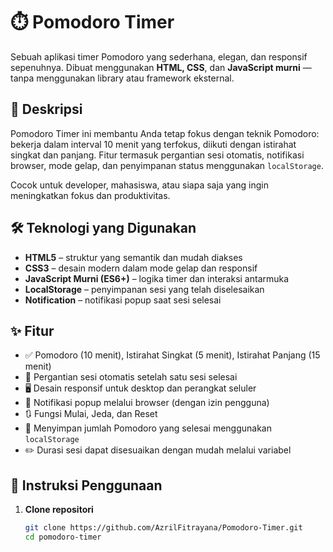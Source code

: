 # ⏱️ Pomodoro Timer 

Sebuah aplikasi timer Pomodoro yang sederhana, elegan, dan responsif sepenuhnya. Dibuat menggunakan **HTML, CSS**, dan **JavaScript murni** — tanpa menggunakan library atau framework eksternal.

## 📝 Deskripsi

Pomodoro Timer ini membantu Anda tetap fokus dengan teknik Pomodoro: bekerja dalam interval 10 menit yang terfokus, diikuti dengan istirahat singkat dan panjang. Fitur termasuk pergantian sesi otomatis, notifikasi browser, mode gelap, dan penyimpanan status menggunakan `localStorage`.

Cocok untuk developer, mahasiswa, atau siapa saja yang ingin meningkatkan fokus dan produktivitas.

## 🛠 Teknologi yang Digunakan

- **HTML5** – struktur yang semantik dan mudah diakses
- **CSS3** – desain modern dalam mode gelap dan responsif
- **JavaScript Murni (ES6+)** – logika timer dan interaksi antarmuka
- **LocalStorage** – penyimpanan sesi yang telah diselesaikan
- **Notification** – notifikasi popup saat sesi selesai

## ✨ Fitur

- ✅ Pomodoro (10 menit), Istirahat Singkat (5 menit), Istirahat Panjang (15 menit)
- 🔄 Pergantian sesi otomatis setelah satu sesi selesai
- 🖥️ Desain responsif untuk desktop dan perangkat seluler
- 🔔 Notifikasi popup melalui browser (dengan izin pengguna)
- 🔃 Fungsi Mulai, Jeda, dan Reset
- 💾 Menyimpan jumlah Pomodoro yang selesai menggunakan `localStorage`
- ✏️ Durasi sesi dapat disesuaikan dengan mudah melalui variabel

## 🚀 Instruksi Penggunaan

1. **Clone repositori**
   ```bash
   git clone https://github.com/AzrilFitrayana/Pomodoro-Timer.git
   cd pomodoro-timer
